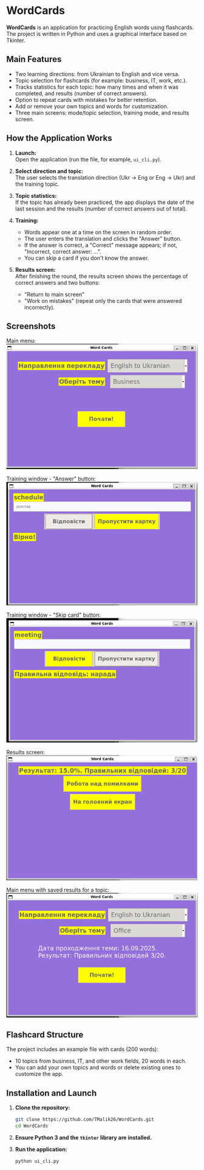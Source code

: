 # WordCards

**WordCards** is an application for practicing English words using flashcards.  
The project is written in Python and uses a graphical interface based on Tkinter.

## Main Features

- Two learning directions: from Ukrainian to English and vice versa.
- Topic selection for flashcards (for example: business, IT, work, etc.).
- Tracks statistics for each topic: how many times and when it was completed, and results (number of correct answers).
- Option to repeat cards with mistakes for better retention.
- Add or remove your own topics and words for customization.
- Three main screens: mode/topic selection, training mode, and results screen.

## How the Application Works

1. **Launch:**  
   Open the application (run the file, for example, `ui_cli.py`).

2. **Select direction and topic:**  
   The user selects the translation direction (Ukr → Eng or Eng → Ukr) and the training topic.

3. **Topic statistics:**  
   If the topic has already been practiced, the app displays the date of the last session and the results (number of correct answers out of total).

4. **Training:**  
   - Words appear one at a time on the screen in random order.
   - The user enters the translation and clicks the "Answer" button.
   - If the answer is correct, a "Correct" message appears; if not, "Incorrect, correct answer: ...".
   - You can skip a card if you don't know the answer.

5. **Results screen:**  
   After finishing the round, the results screen shows the percentage of correct answers and two buttons:  
   - "Return to main screen"
   - "Work on mistakes" (repeat only the cards that were answered incorrectly).

## Screenshots

Main menu:  
![Main menu](images/main_menu.png)

Training window - "Answer" button:  
![Training mode](images/correct_answer.png)

Training window - "Skip card" button:  
![Training mode](images/skip_card.png)

Results screen:  
![Results](images/results.png)

Main menu with saved results for a topic:  
![Saved results](images/saved_results.png)

## Flashcard Structure

The project includes an example file with cards (200 words):  
- 10 topics from business, IT, and other work fields, 20 words in each.
- You can add your own topics and words or delete existing ones to customize the app.

## Installation and Launch

1. **Clone the repository:**
   ```bash
   git clone https://github.com/TMalik26/WordCards.git
   cd WordCards
   ```

2. **Ensure Python 3 and the `tkinter` library are installed.**

3. **Run the application:**
   ```bash
   python ui_cli.py
   ```